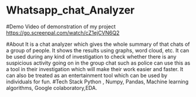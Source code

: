 # Whatsapp_chat_Analyzer
#Demo Video of demonstration of my project
https://go.screenpal.com/watch/cZ1ejCVN6Q2

#About
It is a chat analyzer which gives the whole summary of that chats of a group of people. It shows the results
using graphs, word cloud, etc. It can be used during any kind of investigation to check whether there is any suspicious
activity going on in the group chat such as police can use this as a tool in their investigation which will make their
work easier and faster. It can also be treated as an entertainment tool which can be used by individuals for fun.
#Tech Stack
Python , Numpy, Pandas, Machine learning algorithms, Google colaboratory,EDA.
